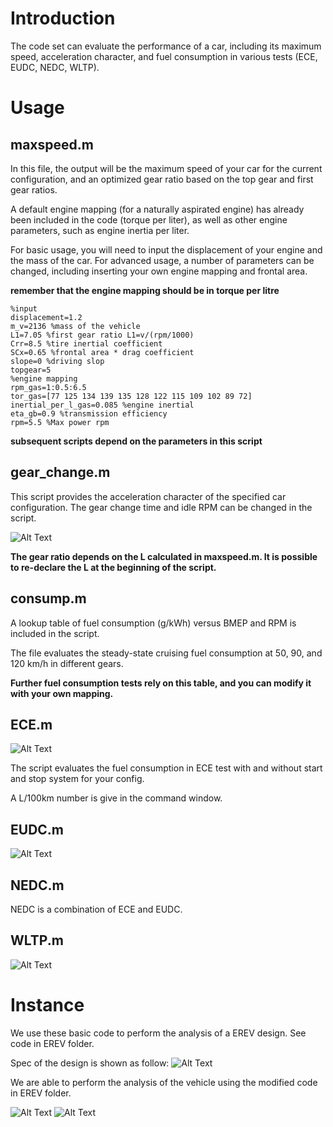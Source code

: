 # Introduction
The code set can evaluate the performance of a car, including its maximum speed, acceleration character, and fuel consumption in various tests (ECE, EUDC, NEDC, WLTP).

# Usage
## maxspeed.m

In this file, the output will be the maximum speed of your car for the current configuration, and an optimized gear ratio based on the top gear and first gear ratios.

A default engine mapping (for a naturally aspirated engine) has already been included in the code (torque per liter), as well as other engine parameters, such as engine inertia per liter.

For basic usage, you will need to input the displacement of your engine and the mass of the car. For advanced usage, a number of parameters can be changed, including inserting your own engine mapping and frontal area.

**remember that the engine mapping should be in torque per litre**

```
%input
displacement=1.2 
m_v=2136 %mass of the vehicle
L1=7.05 %first gear ratio L1=v/(rpm/1000)
Crr=8.5 %tire inertial coefficient
SCx=0.65 %frontal area * drag coefficient
slope=0 %driving slop
topgear=5
%engine mapping
rpm_gas=1:0.5:6.5
tor_gas=[77	125	134	139	135	128	122	115	109	102	89 72]
inertial_per_l_gas=0.085 %engine inertial
eta_gb=0.9 %transmission efficiency
rpm=5.5 %Max power rpm
```
**subsequent scripts depend on the parameters in this script**

## gear_change.m

This script provides the acceleration character of the specified car configuration. The gear change time and idle RPM can be changed in the script.


![Alt Text](pics\accelaration.png)

**The gear ratio depends on the L calculated in maxspeed.m. It is possible to re-declare the L at the beginning of the script.**

## consump.m
A lookup table of fuel consumption (g/kWh) versus BMEP and RPM is included in the script.

The file evaluates the steady-state cruising fuel consumption at 50, 90, and 120 km/h in different gears.

**Further fuel consumption tests rely on this table, and you can modify it with your own mapping.**

## ECE.m
![Alt Text](pics\ECE_ss.png)

The script evaluates the fuel consumption in ECE test with and without start and stop system for your config.

A L/100km number is give in the command window.

## EUDC.m

![Alt Text](\pics\EUDC_ss.png)

## NEDC.m

NEDC is a combination of ECE and EUDC.

## WLTP.m

![Alt Text](pics\WLTP.png)

# Instance

We use these basic code to perform the analysis of a EREV design. See code in EREV folder.

Spec of the design is shown as follow:
![Alt Text](pics\spec.png)

We are able to perform the analysis of the vehicle using the modified code in EREV folder.

![Alt Text](pics\EREV_Acce.png)
![Alt Text](pics\power_drain_mode.png)
